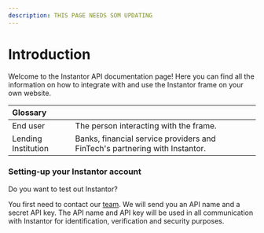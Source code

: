```yaml
---
description: THIS PAGE NEEDS SOM UPDATING
---
```


# Introduction

Welcome to the Instantor API documentation page! Here you can find all the information on how to integrate with and use the Instantor frame on your own website. 

| Glossary |   |
| :--- | :--- |
| End user | The person interacting with the frame. |
| Lending Institution | Banks, financial service providers and FinTech's partnering with Instantor. |

### Setting-up your Instantor account

Do you want to test out Instantor? 

You first need to contact our [team](https://www.instantor.com/instantor-demo/). We will send you  an API name and a secret API key. The API name and API key will be used in all communication with Instantor for identification, verification and security purposes.


